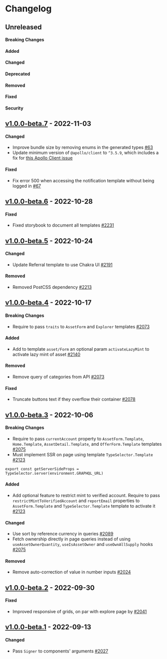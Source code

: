 # Changelog

## Unreleased

#### Breaking Changes

#### Added

#### Changed

#### Deprecated

#### Removed

#### Fixed

#### Security

## [v1.0.0-beta.7](https://github.com/liteflow-labs/libraries/releases/tag/v1.0.0-beta.7) - 2022-11-03

#### Changed

- Improve bundle size by removing enums in the generated types [#63](https://github.com/liteflow-labs/libraries/pull/63)
- Update minimum version of `@apollo/client` to `^3.5.9`, which includes a fix for [this Apollo Client issue](https://github.com/apollographql/apollo-client/pull/9367)

#### Fixed

- Fix error 500 when accessing the notification template without being logged in [#67](https://github.com/liteflow-labs/libraries/pull/67)

## [v1.0.0-beta.6](https://github.com/liteflow-labs/libraries/releases/tag/v1.0.0-beta.6) - 2022-10-28

#### Fixed

- Fixed storybook to document all templates [#2231](https://github.com/liteflow-labs/nft/pull/2231)

## [v1.0.0-beta.5](https://github.com/liteflow-labs/nft/releases/tag/v1.0.0-beta.5) - 2022-10-24

#### Changed

- Update Referral template to use Chakra UI [#2191](https://github.com/liteflow-labs/nft/pull/2191)

#### Removed

- Removed PostCSS dependency [#2213](https://github.com/liteflow-labs/nft/pull/2213)

## [v1.0.0-beta.4](https://github.com/liteflow-labs/nft/releases/tag/v1.0.0-beta.4) - 2022-10-17

#### Breaking Changes

- Require to pass `traits` to `AssetForm` and `Explorer` templates [#2073](https://github.com/liteflow-labs/nft/pull/2073)

#### Added

- Add to template `asset/Form` an optional param `activateLazyMint` to activate lazy mint of asset [#2140](https://github.com/liteflow-labs/nft/pull/2140)

#### Removed

- Remove query of categories from API [#2073](https://github.com/liteflow-labs/nft/pull/2073)

#### Fixed

- Truncate buttons text if they overflow their container [#2078](https://github.com/liteflow-labs/nft/pull/2078)

## [v1.0.0-beta.3](https://github.com/liteflow-labs/nft/releases/tag/v1.0.0-beta.3) - 2022-10-06

#### Breaking Changes

- Require to pass `currentAccount` property to `AssetForm.Template`, `Home.Template`, `AssetDetail.Template`, and `OfferForm.Template` templates [#2075](https://github.com/liteflow-labs/nft/pull/2075)
- Must implement SSR on page using template `TypeSelector.Template` [#2123](https://github.com/liteflow-labs/nft/pull/2123)

```tsx
export const getServerSideProps = TypeSelector.server(environment.GRAPHQL_URL)
```

#### Added

- Add optional feature to restrict mint to verified account. Require to pass `restrictMintToVerifiedAccount` and `reportEmail` properties to `AssetForm.Template` and `TypeSelector.Template` template to activate it [#2123](https://github.com/liteflow-labs/nft/pull/2123)

#### Changed

- Use sort by reference currency in queries [#2089](https://github.com/liteflow-labs/nft/pull/2089)
- Fetch ownership directly in page queries instead of using `useAssetOwnerQuantity`, `useIsAssetOwner` and `useOwnAllSupply` hooks [#2075](https://github.com/liteflow-labs/nft/pull/2075)

#### Removed

- Remove auto-correction of value in number inputs [#2024](https://github.com/liteflow-labs/nft/pull/2024)

## [v1.0.0-beta.2](https://github.com/liteflow-labs/nft/releases/tag/v1.0.0-beta.2) - 2022-09-30

#### Fixed

- Improved responsive of grids, on par with explore page by [#2041](https://github.com/liteflow-labs/nft/pull/2041)

## [v1.0.0-beta.1](https://github.com/liteflow-labs/nft/releases/tag/v1.0.0-beta.1) - 2022-09-13

#### Changed

- Pass `Signer` to components' arguments [#2027](https://github.com/liteflow-labs/nft/pull/2027)
